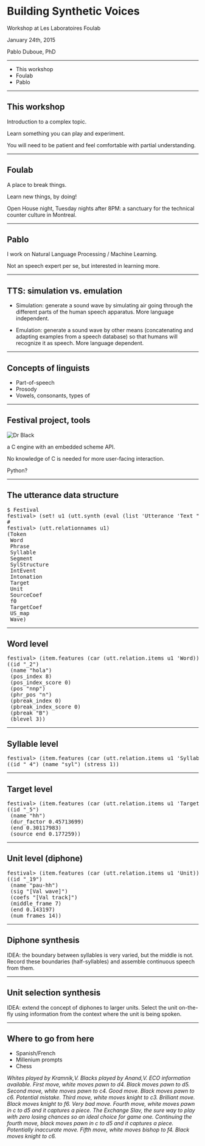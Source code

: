 Building Synthetic Voices
=========================

Workshop at Les Laboratoires Foulab

January 24th, 2015

Pablo Duboue, PhD

---

* This workshop
* Foulab
* Pablo

---

This workshop
-------------

Introduction to a complex topic.

Learn something you can play and experiment.

You will need to be patient and feel comfortable with partial understanding.

---

Foulab
------

A place to break things.

Learn new things, by doing!

Open House night, Tuesday nights after 8PM: a sanctuary for the
technical counter culture in Montreal.

---

Pablo
-----

I work on Natural Language Processing / Machine Learning.

Not an speech expert per se, but interested in learning more.

---

TTS: simulation vs. emulation
-----------------------------

* Simulation: generate a sound wave by simulating air going through
  the different parts of the human speech apparatus. More language
  independent.

* Emulation: generate a sound wave by other means (concatenating and
  adapting examples from a speech database) so that humans will
  recognize it as speech. More language dependent.

---

Concepts of linguists
---------------------

* Part-of-speech
* Prosody
* Vowels, consonants, types of

---

Festival project, tools
-----------------------

![Dr Black](http://www.cs.cmu.edu/~awb/images/awb.jpg)

a C engine with an embedded scheme API.

No knowledge of C is needed for more user-facing interaction.

Python?

---

The utterance data structure
----------------------------

<pre>
$ Festival
festival> (set! u1 (utt.synth (eval (list 'Utterance 'Text "hola"))))
#<Utterance 0x7f0810897f30>
festival> (utt.relationnames u1)
(Token
 Word
 Phrase
 Syllable
 Segment
 SylStructure
 IntEvent
 Intonation
 Target
 Unit
 SourceCoef
 f0
 TargetCoef
 US_map
 Wave)
</pre>

---

Word level
----------

<pre>
festival> (item.features (car (utt.relation.items u1 'Word)))
((id "_2")
 (name "hola")
 (pos_index 8)
 (pos_index_score 0)
 (pos "nnp")
 (phr_pos "n")
 (pbreak_index 0)
 (pbreak_index_score 0)
 (pbreak "B")
 (blevel 3))
</pre>

---

Syllable level
--------------

<pre>
festival> (item.features (car (utt.relation.items u1 'Syllable)))
((id "_4") (name "syl") (stress 1))
</pre>

---

Target level
------------

<pre>
festival> (item.features (car (utt.relation.items u1 'Target)))           
((id "_5")
 (name "hh")
 (dur_factor 0.45713699)
 (end 0.30117983)
 (source_end 0.177259))
</pre>

---

Unit level (diphone)
--------------------

<pre>
festival> (item.features (car (utt.relation.items u1 'Unit)))  
((id "_19")
 (name "pau-hh")
 (sig "[Val wave]")
 (coefs "[Val track]")
 (middle_frame 7)
 (end 0.143197)
 (num_frames 14))
</pre>

---

Diphone synthesis
-----------------

IDEA: the boundary between syllables is very varied, but the middle is
not. Record these boundaries (half-syllables) and assemble continuous
speech from them.

---

Unit selection synthesis
------------------------

IDEA: extend the concept of diphones to larger units. Select the unit
on-the-fly using information from the context where the unit is being
spoken.

---

Where to go from here
---------------------

* Spanish/French
* Millenium prompts
* Chess

<i>
Whites played by Kramnik,V. Blacks played by Anand,V. ECO information
available. First move, white moves pawn to d4. Black moves pawn to
d5. Second move, white moves pawn to c4. Good move. Black moves pawn
to c6. Potential mistake. Third move, white moves knight to
c3. Brilliant move. Black moves knight to f6. Very bad move. Fourth
move, white moves pawn in c to d5 and it captures a piece. The
Exchange Slav, the sure way to play with zero losing chances so an
ideal choice for game one. Continuing the fourth move, black moves
pawn in c to d5 and it captures a piece. Potentially inaccurate
move. Fifth move, white moves bishop to f4. Black moves knight to c6.
</i>
